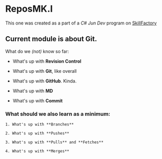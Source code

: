 # ReposMK.I

This one was created as a part of a *C# Jun Dev* program on [SkillFactory](https://skillfactory.ru/csharp)

## Current module is about Git.
	
What do we *(not)* know so far:
	
* What's up with **Revision Control**
	
* What's up with **Git**, like overall
	
* What's up with **GitHub**. Kinda.
	
* What's up with **MD**
	
* What's up with **Commit**

### What should we also learn as a minimum:

	1. What's up with **Branches**
	
	2. What's up with **Pushes**
	
	3. What's up with **Pulls** and **Fetches**
	
	4. What's up with **Merges**